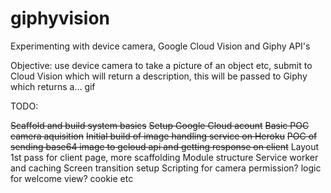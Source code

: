 # giphyvision
Experimenting with device camera, Google Cloud Vision and Giphy API's

Objective: use device camera to take a picture of an object etc, submit to Cloud Vision which will return a description, this will be passed to Giphy which returns a... gif

TODO:

~~Scaffold and build system basics~~
~~Setup Google Cloud acount~~
~~Basic POC camera aquisition~~
~~Initial build of image handling service on Heroku~~
~~POC of sending base64 image to gcloud api and getting response on client~~
Layout 1st pass for client page, more scaffolding
Module structure
Service worker and caching
Screen transition setup
Scripting for camera permission?
logic for welcome view? cookie etc
